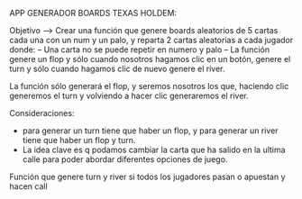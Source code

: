 APP GENERADOR BOARDS TEXAS  HOLDEM:

Objetivo --> Crear una función que genere boards aleatorios de 5 cartas cada una con un num y un palo, y reparta 2 cartas aleatorias a cada jugador donde:
–	Una carta no se puede repetir en numero y palo
–	La función genere un flop y sólo cuando nosotros hagamos clic en un botón, genere el turn y sólo cuando hagamos clic de nuevo genere el river.

La  función sólo generará el flop, y seremos nosotros los que, haciendo clic generemos el turn y volviendo a hacer clic generaremos el river.

Consideraciones:
- para generar un turn tiene que haber un flop, y para generar un river tiene que haber un flop y turn.
- La idea clave es q podamos cambiar la carta que ha salido en la ultima calle para poder abordar diferentes opciones de juego.

Función que genere turn y river si todos los jugadores pasan o apuestan y hacen call
